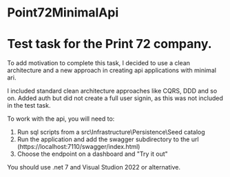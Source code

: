 # Point72MinimalApi
# Test task for the Print 72 company.

To add motivation to complete this task, I decided to use a clean architecture and a new approach in creating api applications with minimal ari. 

I included standard clean architecture approaches like CQRS, DDD and so on. Added auth but did not create a full user signin, as this was not included in the test task. 

To work with the api, you will need to: 
1. Run sql scripts from a src\Infrastructure\Persistence\Seed catalog
2. Run the application and add the swagger subdirectory to the url (https://localhost:7110/swagger/index.html)
3. Choose the endpoint on a dashboard and "Try it out"

You should use .net 7 and Visual Studion 2022 or alternative.

